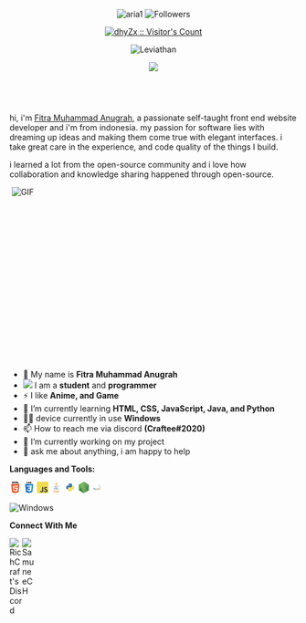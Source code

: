 <p align="center">
<img src="https://komarev.com/ghpvc/?username=aria2&label=Profile%20views&color=0e75b6&style=flat" alt="aria1" />
<img src="https://img.shields.io/github/followers/Samunee?label=Followers" style=" float:left, margin-right:10px" alt="Followers" />
<p align="center"><a href="https://github.com/Samunee"><img src="https://profile-counter.glitch.me/{aria2}/count.svg" alt="dhyZx :: Visitor's Count" /></a></p>
<p align="center"> <img title="Leviathan" src="https://img.shields.io/badge/Fitra Muhammad Anugrah -black?colorA=%23ff0000&colorB=%23017e40&style=for-the-badge"></a>
<p align="center"><img src="https://img.shields.io/badge/From%20Hello%20World%20I%27ve%20Written-3%20Resipotori%20of%20My%20GitHub-blue"></p>
<h1></h1>


<br />

hi, i'm [Fitra Muhammad Anugrah](https://craftee.vercel.app/), a passionate self-taught front end website developer and i'm from indonesia. my passion for software lies with dreaming up ideas and making them come true with elegant interfaces. i take great care in the experience, and code quality of the things I build.

i learned a lot from the open-source community and i love how collaboration and knowledge sharing happened through open-source.


  <img align="right" alt="GIF" src="https://github.com/abhisheknaiidu/abhisheknaiidu/blob/master/code.gif?raw=true" width="500" height="320" />
  
- 👋 My name is **Fitra Muhammad Anugrah**
- <img src="https://github.com/TheDudeThatCode/TheDudeThatCode/blob/master/Assets/Developer.gif" width="26px"> I am a **student** and **programmer**
- ⚡ I like **Anime, and Game**
- 📙 I’m currently learning **HTML, CSS, JavaScript, Java, and Python**
- 👨‍💻 device currently in use **Windows**
- 📫 How to reach me via discord **(Craftee#2020)**
- 🔭 I’m currently working on my project
- 💬 ask me about anything, i am happy to help

**Languages and Tools:**  

<code><img height="20" src="https://raw.githubusercontent.com/github/explore/80688e429a7d4ef2fca1e82350fe8e3517d3494d/topics/html/html.png"></code>
<code><img height="20" src="https://raw.githubusercontent.com/github/explore/80688e429a7d4ef2fca1e82350fe8e3517d3494d/topics/css/css.png"></code>
<code><img height="20" src="https://raw.githubusercontent.com/github/explore/80688e429a7d4ef2fca1e82350fe8e3517d3494d/topics/javascript/javascript.png"></code>
<code><img height="20" src="https://raw.githubusercontent.com/github/explore/5c058a388828bb5fde0bcafd4bc867b5bb3f26f3/topics/java/java.png"></code>
<code><img height="20" src="https://raw.githubusercontent.com/github/explore/80688e429a7d4ef2fca1e82350fe8e3517d3494d/topics/python/python.png"></code>
<code><img height="20" src="https://raw.githubusercontent.com/github/explore/80688e429a7d4ef2fca1e82350fe8e3517d3494d/topics/nodejs/nodejs.png"></code>
<code><img height="20" src="https://raw.githubusercontent.com/github/explore/80688e429a7d4ef2fca1e82350fe8e3517d3494d/topics/mysql/mysql.png"></code>

![Windows](https://img.shields.io/badge/OS-Windows-blue?&logo=Windows)

**Connect With Me**

<a href="https://discord.gg/MsxuncgpUq">
  <img align="left" alt="RichCraft's Discord" width="22px" src="https://raw.githubusercontent.com/peterthehan/peterthehan/master/assets/discord.svg" />
</a>

<a href="https://www.youtube.com/SamuneeCH">
  <img align="left" alt="SamuneeCH" width="22px" src="https://raw.githubusercontent.com/rahuldkjain/github-profile-readme-generator/master/src/images/icons/Social/youtube.svg" />
</a>




